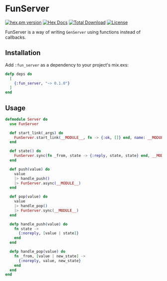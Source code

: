 # FunServer

[![hex.pm version](https://img.shields.io/hexpm/v/fun_server.svg?style=flat)](https://hex.pm/packages/fun_server)
[![Hex Docs](https://img.shields.io/badge/hex-docs-lightgreen.svg?style=flat)](https://hexdocs.pm/fun_server/)
[![Total Download](https://img.shields.io/hexpm/dt/fun_server.svg?style=flat)](https://hex.pm/packages/fun_server)
[![License](https://img.shields.io/hexpm/l/fun_server.svg?style=flat)](https://github.com/gspasov/fun_server/blob/main/LICENSE)

FunServer is a way of writing `GenServer` using functions instead of callbacks.

## Installation
Add `:fun_server` as a dependency to your project's mix.exs:

```elixir
defp deps do
  [
    {:fun_server, "~> 0.1.0"}
  ]
end
```

## Usage

```elixir
defmodule Server do
  use FunServer

  def start_link(_args) do
    FunServer.start_link(__MODULE__, fn -> {:ok, []} end, name: __MODULE__)
  end

  def state() do 
    FunServer.sync(fn _from, state -> {:reply, state, state} end, __MODULE__)
  end

  def push(value) do
    value
    |> handle_push()
    |> FunServer.async(__MODULE__)
  end

  def pop(value) do
    value
    |> handle_pop()
    |> FunServer.sync(__MODULE__)
  end

  defp handle_push(value) do
    fn state ->
      {:noreply, [value | state]}
    end
  end

  defp handle_pop(value) do
    fn _from, [value | new_state] ->
      {:noreply, value, new_state}
    end
  end
end
```

